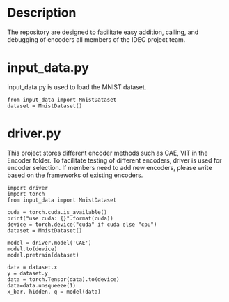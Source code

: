# Description
The repository are designed to facilitate easy addition, calling, and debugging of encoders all members of the IDEC project team.
# input_data.py
input_data.py is used to load the MNIST dataset.
```shell
from input_data import MnistDataset
dataset = MnistDataset()
```
# driver.py
This project stores different encoder methods such as CAE, VIT in the Encoder folder. To facilitate testing of different encoders, driver is used for encoder selection. If members need to add new encoders, please write based on the frameworks of existing encoders.
```shell
import driver
import torch
from input_data import MnistDataset

cuda = torch.cuda.is_available()
print("use cuda: {}".format(cuda))
device = torch.device("cuda" if cuda else "cpu")
dataset = MnistDataset()

model = driver.model('CAE')
model.to(device)
model.pretrain(dataset)

data = dataset.x
y = dataset.y
data = torch.Tensor(data).to(device)
data=data.unsqueeze(1)
x_bar, hidden, q = model(data)
```
